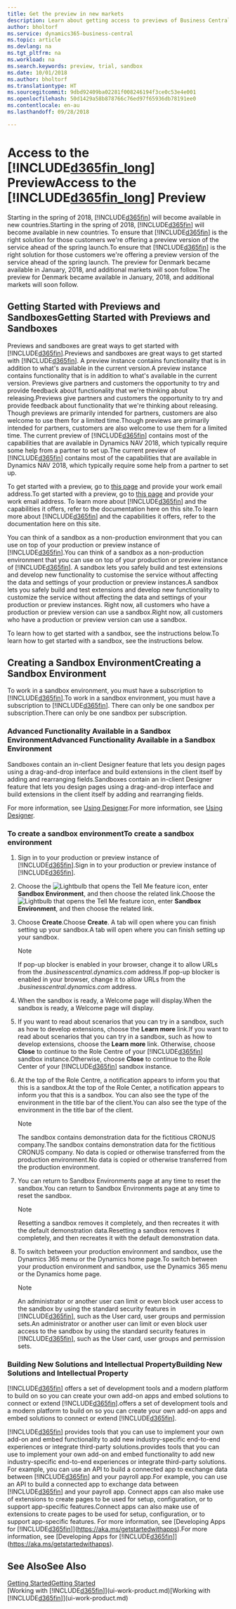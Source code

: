 ```yaml
---
title: Get the preview in new markets
description: Learn about getting access to previews of Business Central.
author: bholtorf
ms.service: dynamics365-business-central
ms.topic: article
ms.devlang: na
ms.tgt_pltfrm: na
ms.workload: na
ms.search.keywords: preview, trial, sandbox
ms.date: 10/01/2018
ms.author: bholtorf
ms.translationtype: HT
ms.sourcegitcommit: 9dbd92409ba02281f008246194f3ce0c53e4e001
ms.openlocfilehash: 50d1429a58b878766c76ed97f65936db78191ee0
ms.contentlocale: en-au
ms.lasthandoff: 09/28/2018

---
```

# <a name="access-to-the-included365finlongincludesd365finlongmdmd-preview"></a><span data-ttu-id="845d8-103">Access to the [!INCLUDE[d365fin_long](includes/d365fin_long_md.md)] Preview</span><span class="sxs-lookup"><span data-stu-id="845d8-103">Access to the [!INCLUDE[d365fin_long](includes/d365fin_long_md.md)] Preview</span></span>
<span data-ttu-id="845d8-104">Starting in the spring of 2018, [!INCLUDE[d365fin](includes/d365fin_md.md)] will become available in new countries.</span><span class="sxs-lookup"><span data-stu-id="845d8-104">Starting in the spring of 2018, [!INCLUDE[d365fin](includes/d365fin_md.md)] will become available in new countries.</span></span> <span data-ttu-id="845d8-105">To ensure that [!INCLUDE[d365fin](includes/d365fin_md.md)] is the right solution for those customers we're offering a preview version of the service ahead of the spring launch.</span><span class="sxs-lookup"><span data-stu-id="845d8-105">To ensure that [!INCLUDE[d365fin](includes/d365fin_md.md)] is the right solution for those customers we're offering a preview version of the service ahead of the spring launch.</span></span> <span data-ttu-id="845d8-106">The preview for Denmark became available in January, 2018, and additional markets will soon follow.</span><span class="sxs-lookup"><span data-stu-id="845d8-106">The preview for Denmark became available in January, 2018, and additional markets will soon follow.</span></span>  

## <a name="getting-started-with-previews-and-sandboxes"></a><span data-ttu-id="845d8-107">Getting Started with Previews and Sandboxes</span><span class="sxs-lookup"><span data-stu-id="845d8-107">Getting Started with Previews and Sandboxes</span></span>
<span data-ttu-id="845d8-108">Previews and sandboxes are great ways to get started with [!INCLUDE[d365fin](includes/d365fin_md.md)].</span><span class="sxs-lookup"><span data-stu-id="845d8-108">Previews and sandboxes are great ways to get started with [!INCLUDE[d365fin](includes/d365fin_md.md)].</span></span> <span data-ttu-id="845d8-109">A preview instance contains functionality that is in addition to what's available in the current version.</span><span class="sxs-lookup"><span data-stu-id="845d8-109">A preview instance contains functionality that is in addition to what's available in the current version.</span></span> <span data-ttu-id="845d8-110">Previews give partners and customers the opportunity to try and provide feedback about functionality that we're thinking about releasing.</span><span class="sxs-lookup"><span data-stu-id="845d8-110">Previews give partners and customers the opportunity to try and provide feedback about functionality that we're thinking about releasing.</span></span> <span data-ttu-id="845d8-111">Though previews are primarily intended for partners, customers are also welcome to use them for a limited time.</span><span class="sxs-lookup"><span data-stu-id="845d8-111">Though previews are primarily intended for partners, customers are also welcome to use them for a limited time.</span></span> <span data-ttu-id="845d8-112">The current preview of [!INCLUDE[d365fin](includes/d365fin_md.md)] contains most of the capabilities that are available in Dynamics NAV 2018, which typically require some help from a partner to set up.</span><span class="sxs-lookup"><span data-stu-id="845d8-112">The current preview of [!INCLUDE[d365fin](includes/d365fin_md.md)] contains most of the capabilities that are available in Dynamics NAV 2018, which typically require some help from a partner to set up.</span></span>

<span data-ttu-id="845d8-113">To get started with a preview, go to [this page](https://go.microsoft.com/fwlink/?linkid=866045) and provide your work email address.</span><span class="sxs-lookup"><span data-stu-id="845d8-113">To get started with a preview, go to [this page](https://go.microsoft.com/fwlink/?linkid=866045) and provide your work email address.</span></span> <span data-ttu-id="845d8-114">To learn more about [!INCLUDE[d365fin](includes/d365fin_md.md)] and the capabilities it offers, refer to the documentation here on this site.</span><span class="sxs-lookup"><span data-stu-id="845d8-114">To learn more about [!INCLUDE[d365fin](includes/d365fin_md.md)] and the capabilities it offers, refer to the documentation here on this site.</span></span>

<span data-ttu-id="845d8-115">You can think of a sandbox as a non-production environment that you can use on top of your production or preview instance of [!INCLUDE[d365fin](includes/d365fin_md.md)].</span><span class="sxs-lookup"><span data-stu-id="845d8-115">You can think of a sandbox as a non-production environment that you can use on top of your production or preview instance of [!INCLUDE[d365fin](includes/d365fin_md.md)].</span></span> <span data-ttu-id="845d8-116">A sandbox lets you safely build and test extensions and develop new functionality to customise the service without affecting the data and settings of your production or preview instances.</span><span class="sxs-lookup"><span data-stu-id="845d8-116">A sandbox lets you safely build and test extensions and develop new functionality to customize the service without affecting the data and settings of your production or preview instances.</span></span> <span data-ttu-id="845d8-117">Right now, all customers who have a production or preview version can use a sandbox.</span><span class="sxs-lookup"><span data-stu-id="845d8-117">Right now, all customers who have a production or preview version can use a sandbox.</span></span>

<span data-ttu-id="845d8-118">To learn how to get started with a sandbox, see the instructions below.</span><span class="sxs-lookup"><span data-stu-id="845d8-118">To learn how to get started with a sandbox, see the instructions below.</span></span>

## <a name="creating-a-sandbox-environment"></a><span data-ttu-id="845d8-119">Creating a Sandbox Environment</span><span class="sxs-lookup"><span data-stu-id="845d8-119">Creating a Sandbox Environment</span></span>
<span data-ttu-id="845d8-120">To work in a sandbox environment, you must have a subscription to [!INCLUDE[d365fin](includes/d365fin_md.md)].</span><span class="sxs-lookup"><span data-stu-id="845d8-120">To work in a sandbox environment, you must have a subscription to [!INCLUDE[d365fin](includes/d365fin_md.md)].</span></span> <span data-ttu-id="845d8-121">There can only be one sandbox per subscription.</span><span class="sxs-lookup"><span data-stu-id="845d8-121">There can only be one sandbox per subscription.</span></span>

### <a name="advanced-functionality-available-in-a-sandbox-environment"></a><span data-ttu-id="845d8-122">Advanced Functionality Available in a Sandbox Environment</span><span class="sxs-lookup"><span data-stu-id="845d8-122">Advanced Functionality Available in a Sandbox Environment</span></span>
<span data-ttu-id="845d8-123">Sandboxes contain an in-client Designer feature that lets you design pages using a drag-and-drop interface and build extensions in the client itself by adding and rearranging fields.</span><span class="sxs-lookup"><span data-stu-id="845d8-123">Sandboxes contain an in-client Designer feature that lets you design pages using a drag-and-drop interface and build extensions in the client itself by adding and rearranging fields.</span></span>

<span data-ttu-id="845d8-124">For more information, see [Using Designer](https://docs.microsoft.com/en-us/dynamics-nav/developer/devenv-inclient-designer).</span><span class="sxs-lookup"><span data-stu-id="845d8-124">For more information, see [Using Designer](https://docs.microsoft.com/en-us/dynamics-nav/developer/devenv-inclient-designer).</span></span>

### <a name="to-create-a-sandbox-environment"></a><span data-ttu-id="845d8-125">To create a sandbox environment</span><span class="sxs-lookup"><span data-stu-id="845d8-125">To create a sandbox environment</span></span>
1.  <span data-ttu-id="845d8-126">Sign in to your production or preview instance of [!INCLUDE[d365fin](includes/d365fin_md.md)].</span><span class="sxs-lookup"><span data-stu-id="845d8-126">Sign in to your production or preview instance of [!INCLUDE[d365fin](includes/d365fin_md.md)].</span></span>  
2.  <span data-ttu-id="845d8-127">Choose the ![Lightbulb that opens the Tell Me feature](media/ui-search/search_small.png "Tell me what you want to do") icon, enter **Sandbox Environment**, and then choose the related link.</span><span class="sxs-lookup"><span data-stu-id="845d8-127">Choose the ![Lightbulb that opens the Tell Me feature](media/ui-search/search_small.png "Tell me what you want to do") icon, enter **Sandbox Environment**, and then choose the related link.</span></span>
3.  <span data-ttu-id="845d8-128">Choose **Create**.</span><span class="sxs-lookup"><span data-stu-id="845d8-128">Choose **Create**.</span></span> <span data-ttu-id="845d8-129">A tab will open where you can finish setting up your sandbox.</span><span class="sxs-lookup"><span data-stu-id="845d8-129">A tab will open where you can finish setting up your sandbox.</span></span>

    > [!Note]
    > <span data-ttu-id="845d8-130">If pop-up blocker is enabled in your browser, change it to allow URLs from the *.businesscentral.dynamics.com* address.</span><span class="sxs-lookup"><span data-stu-id="845d8-130">If pop-up blocker is enabled in your browser, change it to allow URLs from the *.businesscentral.dynamics.com* address.</span></span>  

4.  <span data-ttu-id="845d8-131">When the sandbox is ready, a Welcome page will display.</span><span class="sxs-lookup"><span data-stu-id="845d8-131">When the sandbox is ready, a Welcome page will display.</span></span>  
5.  <span data-ttu-id="845d8-132">If you want to read about scenarios that you can try in a sandbox, such as how to develop extensions, choose the **Learn more** link.</span><span class="sxs-lookup"><span data-stu-id="845d8-132">If you want to read about scenarios that you can try in a sandbox, such as how to develop extensions, choose the **Learn more** link.</span></span> <span data-ttu-id="845d8-133">Otherwise, choose **Close** to continue to the Role Centre of your [!INCLUDE[d365fin](includes/d365fin_md.md)] sandbox instance.</span><span class="sxs-lookup"><span data-stu-id="845d8-133">Otherwise, choose **Close** to continue to the Role Center of your [!INCLUDE[d365fin](includes/d365fin_md.md)] sandbox instance.</span></span>  
6.  <span data-ttu-id="845d8-134">At the top of the Role Centre, a notification appears to inform you that this is a sandbox.</span><span class="sxs-lookup"><span data-stu-id="845d8-134">At the top of the Role Center, a notification appears to inform you that this is a sandbox.</span></span> <span data-ttu-id="845d8-135">You can also see the type of the environment in the title bar of the client.</span><span class="sxs-lookup"><span data-stu-id="845d8-135">You can also see the type of the environment in the title bar of the client.</span></span>

    > [!Note]
    > <span data-ttu-id="845d8-136">The sandbox contains demonstration data for the fictitious CRONUS company.</span><span class="sxs-lookup"><span data-stu-id="845d8-136">The sandbox contains demonstration data for the fictitious CRONUS company.</span></span> <span data-ttu-id="845d8-137">No data is copied or otherwise transferred from the production environment.</span><span class="sxs-lookup"><span data-stu-id="845d8-137">No data is copied or otherwise transferred from the production environment.</span></span>  

7.  <span data-ttu-id="845d8-138">You can return to Sandbox Environments page at any time to reset the sandbox.</span><span class="sxs-lookup"><span data-stu-id="845d8-138">You can return to Sandbox Environments page at any time to reset the sandbox.</span></span>

    > [!Note]
    > <span data-ttu-id="845d8-139">Resetting a sandbox removes it completely, and then recreates it with the default demonstration data.</span><span class="sxs-lookup"><span data-stu-id="845d8-139">Resetting a sandbox removes it completely, and then recreates it with the default demonstration data.</span></span>  

8.  <span data-ttu-id="845d8-140">To switch between your production environment and sandbox, use the Dynamics 365 menu or the Dynamics home page.</span><span class="sxs-lookup"><span data-stu-id="845d8-140">To switch between your production environment and sandbox, use the Dynamics 365 menu or the Dynamics home page.</span></span>

    > [!Note]
    > <span data-ttu-id="845d8-141">An administrator or another user can limit or even block user access to the sandbox by using the standard security features in [!INCLUDE[d365fin](includes/d365fin_md.md)], such as the User card, user groups and permission sets.</span><span class="sxs-lookup"><span data-stu-id="845d8-141">An administrator or another user can limit or even block user access to the sandbox by using the standard security features in [!INCLUDE[d365fin](includes/d365fin_md.md)], such as the User card, user groups and permission sets.</span></span>  

### <a name="building-new-solutions-and-intellectual-property"></a><span data-ttu-id="845d8-142">Building New Solutions and Intellectual Property</span><span class="sxs-lookup"><span data-stu-id="845d8-142">Building New Solutions and Intellectual Property</span></span>
[!INCLUDE[d365fin](includes/d365fin_md.md)] <span data-ttu-id="845d8-143">offers a set of development tools and a modern platform to build on so you can create your own add-on apps and embed solutions to connect or extend [!INCLUDE[d365fin](includes/d365fin_md.md)].</span><span class="sxs-lookup"><span data-stu-id="845d8-143">offers a set of development tools and a modern platform to build on so you can create your own add-on apps and embed solutions to connect or extend [!INCLUDE[d365fin](includes/d365fin_md.md)].</span></span>

[!INCLUDE[d365fin](includes/d365fin_md.md)] <span data-ttu-id="845d8-144">provides tools that you can use to implement your own add-on and embed functionality to add new industry-specific end-to-end experiences or integrate third-party solutions.</span><span class="sxs-lookup"><span data-stu-id="845d8-144">provides tools that you can use to implement your own add-on and embed functionality to add new industry-specific end-to-end experiences or integrate third-party solutions.</span></span> <span data-ttu-id="845d8-145">For example, you can use an API to build a connected app to exchange data between [!INCLUDE[d365fin](includes/d365fin_md.md)] and your payroll app.</span><span class="sxs-lookup"><span data-stu-id="845d8-145">For example, you can use an API to build a connected app to exchange data between [!INCLUDE[d365fin](includes/d365fin_md.md)] and your payroll app.</span></span> <span data-ttu-id="845d8-146">Connect apps can also make use of extensions to create pages to be used for setup, configuration, or to support app-specific features.</span><span class="sxs-lookup"><span data-stu-id="845d8-146">Connect apps can also make use of extensions to create pages to be used for setup, configuration, or to support app-specific features.</span></span> <span data-ttu-id="845d8-147">For more information, see [Developing Apps for [!INCLUDE[d365fin](includes/d365fin_md.md)]](https://aka.ms/getstartedwithapps).</span><span class="sxs-lookup"><span data-stu-id="845d8-147">For more information, see [Developing Apps for [!INCLUDE[d365fin](includes/d365fin_md.md)]](https://aka.ms/getstartedwithapps).</span></span>

## <a name="see-also"></a><span data-ttu-id="845d8-148">See Also</span><span class="sxs-lookup"><span data-stu-id="845d8-148">See Also</span></span>
[<span data-ttu-id="845d8-149">Getting Started</span><span class="sxs-lookup"><span data-stu-id="845d8-149">Getting Started</span></span>](product-get-started.md)  
<span data-ttu-id="845d8-150">[Working with [!INCLUDE[d365fin](includes/d365fin_md.md)]](ui-work-product.md)</span><span class="sxs-lookup"><span data-stu-id="845d8-150">[Working with [!INCLUDE[d365fin](includes/d365fin_md.md)]](ui-work-product.md)</span></span>  

